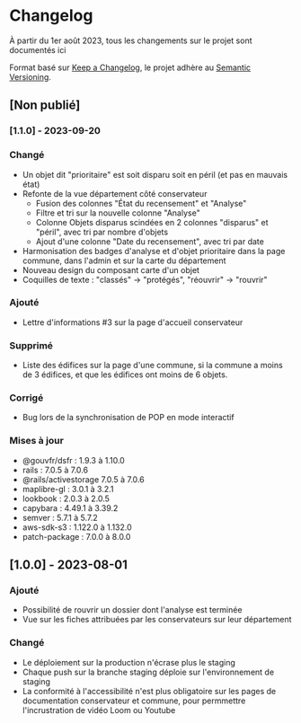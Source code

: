 # Changelog

À partir du 1er août 2023, tous les changements sur le projet sont documentés ici

Format basé sur [Keep a Changelog](https://keepachangelog.com/en/1.0.0/),
le projet adhère au [Semantic Versioning](https://semver.org/spec/v2.0.0.html).

## [Non publié]

### [1.1.0] - 2023-09-20

### Changé
- Un objet dit "prioritaire" est soit disparu soit en péril (et pas en mauvais état)
- Refonte de la vue département côté conservateur
  - Fusion des colonnes "État du recensement" et "Analyse"
  - Filtre et tri sur la nouvelle colonne "Analyse"
  - Colonne Objets disparus scindées en 2 colonnes "disparus" et "péril", avec tri par nombre d'objets
  - Ajout d'une colonne "Date du recensement", avec tri par date
- Harmonisation des badges d'analyse et d'objet prioritaire dans la page commune, dans l'admin et sur la carte du département
- Nouveau design du composant carte d'un objet
- Coquilles de texte : "classés" -> "protégés", "réouvrir" -> "rouvrir"

### Ajouté
- Lettre d'informations #3 sur la page d'accueil conservateur

### Supprimé
- Liste des édifices sur la page d'une commune, si la commune a moins de 3 édifices, et que les édifices ont moins de 6 objets. 

### Corrigé
- Bug lors de la synchronisation de POP en mode interactif

### Mises à jour
- @gouvfr/dsfr : 1.9.3 à 1.10.0
- rails : 7.0.5 à 7.0.6
- @rails/activestorage 7.0.5 à 7.0.6
- maplibre-gl : 3.0.1 à 3.2.1
- lookbook : 2.0.3 à 2.0.5
- capybara : 4.49.1 à 3.39.2
- semver : 5.7.1 à 5.7.2
- aws-sdk-s3 : 1.122.0 à 1.132.0
- patch-package : 7.0.0 à 8.0.0

## [1.0.0] - 2023-08-01

### Ajouté

- Possibilité de rouvrir un dossier dont l'analyse est terminée
- Vue sur les fiches attribuées par les conservateurs sur leur département

### Changé

- Le déploiement sur la production n'écrase plus le staging
- Chaque push sur la branche staging déploie sur l'environnement de staging
- La conformité à l'accessibilité n'est plus obligatoire sur les pages de documentation conservateur et commune, pour permmettre l'incrustration de vidéo Loom ou Youtube
